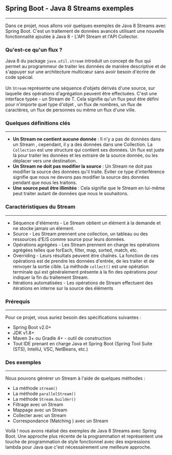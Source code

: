 ## Spring Boot - Java 8 Streams exemples
---
Dans ce projet, nous allons voir quelques exemples de Java 8 Streams avec Spring Boot.
C'est un traitement de données avancés utilisant une nouvelle fonctionnalité ajoutée à Java 8 - L'API Stream et l'API Collector.

### Qu'est-ce qu'un flux ?
Java 8 du package `java.util.stream` introduit un concept de flux qui permet au programmeur de traiter les données 
de manière descriptive et de s'appuyer sur une architecture multicœur sans avoir besoin 
d'écrire de code spécial.<br/><br/>
Un `Stream` représente une séquence d'objets dérivés d'une source, sur laquelle des opérations d'agrégation peuvent être effectuées.
C'est une interface typée - un Stream de T. Cela signifie qu'un flux peut être défini pour n'importe quel type 
d'objet , un flux de nombres, un flux de caractères, un flux de personnes ou même un flux d'une ville.

### Quelques définitions clés
---
* **Un Stream ne contient aucune donnée** : Il n'y a pas de données dans un Stream , cependant, il y a des données dans une Collection.
La `Collection` est une structure qui contient ses données. Un flux est juste là pour traiter les données et les extraire de la source donnée, ou les déplacer vers une destination.
* **Un Stream ne doit pas modifier la source** : Un Stream ne doit pas modifier la source des données qu'il traite. Éviter ce type d'interférence signifie que nous ne devons pas modifier la source des données pendant que nous les traitons.
* **Une source peut être illimitée** : Cela signifie que le Stream en lui-même peut traiter autant de données que nous le souhaitons.

### Caractéristiques du Stream
---
* Séquence d'éléments - Le Stream obtient un élément à la demande et ne stocke jamais un élément.
* Source - Les Stream prennent une collection, un tableau ou des ressources d'E/S comme source pour leurs données.
* Opérations agrégées - Les Stream prennent en charge les opérations agrégées telles que forEach, filter, map, sorted, match, etc.
* Overriding - Leurs résultats peuvent être chaînés. La fonction de ces opérations est de prendre les données d'entrée, de les traiter et de renvoyer la sortie cible. La méthode `collect()` est une opération terminale qui est généralement présente à la fin des opérations pour indiquer la fin du traitement Stream.
* Itérations automatisées - Les opérations de Stream effectuent des itérations en interne sur la source des éléments

### Prérequis
---
Pour ce projet, vous auriez besoin des spécifications suivantes :
* Spring Boot v2.0+
* JDK v1.8+
* Maven 3+ ou Gradle 4+ - outil de construction
* Tout IDE prenant en charge Java et Spring Boot (Spring Tool Suite (STS), IntelliJ, VSC, NetBeans, etc.)

### Des exemples
---
Nous pouvons générer un Stream à l'aide de quelques méthodes :
* La méthode `stream()`
* La méthode `parallelStream()`
* La méthode `Stream.builder()`
* Filtrage avec un Stream
* Mappage avec un Stream
* Collecter avec un Stream
* Correspondance (Matching ) avec un Stream

Voilà ! nous avons réalisé des exemples de Java 8 Streams avec Spring Boot. Une approche plus récente de la programmation et représentent une touche de programmation de style fonctionnel avec des expressions lambda pour Java que c'est nécessairement une meilleure approche.
